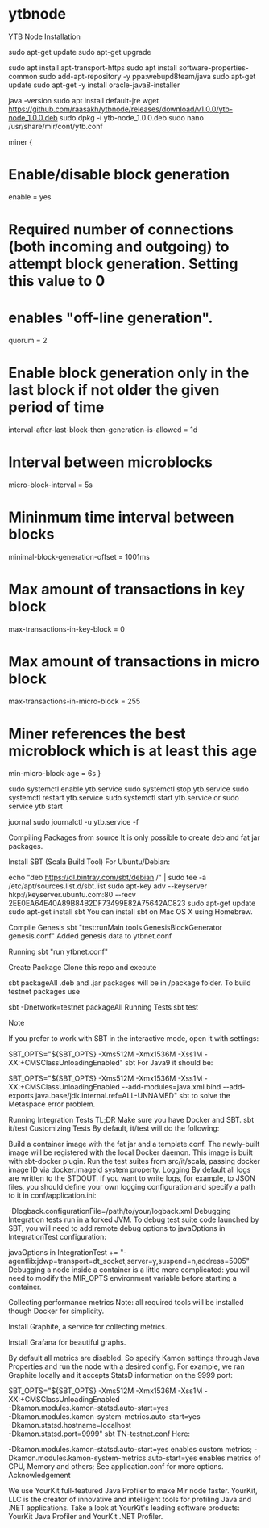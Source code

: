 # ytbnode
YTB Node Installation

sudo apt-get update
sudo apt-get upgrade

sudo apt install apt-transport-https
sudo apt install software-properties-common
sudo add-apt-repository -y ppa:webupd8team/java
sudo apt-get update
sudo apt-get -y install oracle-java8-installer

java -version
sudo apt install default-jre
wget https://github.com/raasakh/ytbnode/releases/download/v1.0.0/ytb-node_1.0.0.deb
sudo dpkg -i ytb-node_1.0.0.deb
sudo nano /usr/share/mir/conf/ytb.conf

miner {
   # Enable/disable block generation
   enable = yes

   # Required number of connections (both incoming and outgoing) to attempt block generation. Setting this value to 0
   # enables "off-line generation".
   quorum = 2

   # Enable block generation only in the last block if not older the given period of time
   interval-after-last-block-then-generation-is-allowed = 1d

   # Interval between microblocks
   micro-block-interval = 5s

   # Mininmum time interval between blocks
   minimal-block-generation-offset = 1001ms

   # Max amount of transactions in key block
   max-transactions-in-key-block = 0

   # Max amount of transactions in micro block
   max-transactions-in-micro-block = 255

   # Miner references the best microblock which is at least this age
   min-micro-block-age = 6s
 }
 
sudo systemctl enable ytb.service
sudo systemctl stop ytb.service
sudo systemctl restart ytb.service
sudo systemctl start ytb.service
or sudo service ytb start

juornal sudo journalctl -u ytb.service -f

Compiling Packages from source
It is only possible to create deb and fat jar packages.

Install SBT (Scala Build Tool)
For Ubuntu/Debian:

echo "deb https://dl.bintray.com/sbt/debian /" | sudo tee -a /etc/apt/sources.list.d/sbt.list
sudo apt-key adv --keyserver hkp://keyserver.ubuntu.com:80 --recv 2EE0EA64E40A89B84B2DF73499E82A75642AC823
sudo apt-get update
sudo apt-get install sbt
You can install sbt on Mac OS X using Homebrew.

Compile Genesis
sbt "test:runMain tools.GenesisBlockGenerator genesis.conf"
Added genesis data to ytbnet.conf

Running
sbt "run ytbnet.conf"

Create Package
Clone this repo and execute

sbt packageAll
.deb and .jar packages will be in /package folder. To build testnet packages use

sbt -Dnetwork=testnet packageAll
Running Tests
sbt test

Note

If you prefer to work with SBT in the interactive mode, open it with settings:

SBT_OPTS="${SBT_OPTS} -Xms512M -Xmx1536M -Xss1M -XX:+CMSClassUnloadingEnabled" sbt
For Java9 it should be:

SBT_OPTS="${SBT_OPTS} -Xms512M -Xmx1536M -Xss1M -XX:+CMSClassUnloadingEnabled --add-modules=java.xml.bind --add-exports java.base/jdk.internal.ref=ALL-UNNAMED" sbt
to solve the Metaspace error problem.

Running Integration Tests
TL;DR
Make sure you have Docker and SBT.
sbt it/test
Customizing Tests
By default, it/test will do the following:

Build a container image with the fat jar and a template.conf. The newly-built image will be registered with the local Docker daemon. This image is built with sbt-docker plugin.
Run the test suites from src/it/scala, passing docker image ID via docker.imageId system property.
Logging
By default all logs are written to the STDOUT. If you want to write logs, for example, to JSON files, you should define your own logging configuration and specify a path to it in conf/application.ini:

-Dlogback.configurationFile=/path/to/your/logback.xml
Debugging
Integration tests run in a forked JVM. To debug test suite code launched by SBT, you will need to add remote debug options to javaOptions in IntegrationTest configuration:

javaOptions in IntegrationTest += "-agentlib:jdwp=transport=dt_socket,server=y,suspend=n,address=5005"
Debugging a node inside a container is a little more complicated: you will need to modify the MIR_OPTS environment variable before starting a container.



Collecting performance metrics
Note: all required tools will be installed though Docker for simplicity.

Install Graphite, a service for collecting metrics.

Install Grafana for beautiful graphs.

By default all metrics are disabled. So specify Kamon settings through Java Properties and run the node with a desired config. For example, we ran Graphite locally and it accepts StatsD information on the 9999 port:

SBT_OPTS="${SBT_OPTS} -Xms512M -Xmx1536M -Xss1M -XX:+CMSClassUnloadingEnabled \
-Dkamon.modules.kamon-statsd.auto-start=yes \
-Dkamon.modules.kamon-system-metrics.auto-start=yes \
-Dkamon.statsd.hostname=localhost \
-Dkamon.statsd.port=9999" sbt TN-testnet.conf
Here:

-Dkamon.modules.kamon-statsd.auto-start=yes enables custom metrics;
-Dkamon.modules.kamon-system-metrics.auto-start=yes enables metrics of CPU, Memory and others;
See application.conf for more options.
Acknowledgement

We use YourKit full-featured Java Profiler to make Mir node faster. YourKit, LLC is the creator of innovative and intelligent tools for profiling Java and .NET applications.
Take a look at YourKit's leading software products: YourKit Java Profiler and YourKit .NET Profiler.
